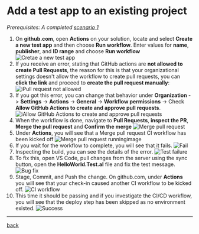 # Add a test app to an existing project

*Prerequisites: A completed [scenario 1](GetStarted.md)*

1. On **github.com**, open **Actions** on your solution, locate and select **Create a new test app** and then choose **Run workflow**. Enter values for **name**, **publisher**, and **ID range** and choose **Run workflow**
   ![Cretae a new test app](https://github.com/user-attachments/assets/9173c04f-1ad1-424c-8078-5ee4dda9c48a)
1. If you receive an error, stating that GitHub actions are **not allowed to create Pull Requests**, the reason for this is that your organizational settings doesn't allow the workflow to create pull requests, you can **click the link** and proceed to **create the pull request manually**:
   ![iPull request not allowed](https://github.com/user-attachments/assets/84b7f632-3895-4c52-975c-9c150e6ed997)
1. If you got this error, you can change that behavior under **Organization** -> **Settings** -> **Actions** -> **General** -> **Workflow permissions** -> Check **Allow GitHub Actions to create and approve pull requests**.
   ![iAllow GitHub Actions to create and approve pull requests](https://github.com/user-attachments/assets/93454d6c-2b6a-4180-837c-a500be11f37c)
1. When the workflow is done, navigate to **Pull Requests**, **inspect the PR**, **Merge the pull request** and **Confirm the merge**
   ![Merge pull request](https://github.com/user-attachments/assets/5f268ba9-dbf5-4df6-89c7-d8cce568b25a)
1. Under **Actions**, you will see that a Merge pull request CI workflow has been kicked off
   ![Merge pull request runningimage](https://github.com/user-attachments/assets/72282e67-89bd-4e8c-b46d-25a1aa5b4e35)
1. If you wait for the workflow to complete, you will see that it fails.
   ![Fail](https://github.com/user-attachments/assets/9e8b56c9-aae9-40aa-8904-d29101d21f1c)
1. Inspecting the build, you can see the details of the error.
   ![Test failure](https://github.com/user-attachments/assets/23e5299d-12e3-46bb-a2a4-890877f5a9de)
1. To fix this, open VS Code, pull changes from the server using the sync button, open the **HelloWorld.Test.al** file and fix the test message.
   ![Bug fix](https://github.com/user-attachments/assets/cc488145-45a6-458c-8c45-3d60f8a2b5c3)
1. Stage, Commit, and Push the change. On github.com, under **Actions** you will see that your check-in caused another CI workflow to be kicked off.
   ![CI workflow](https://github.com/user-attachments/assets/8550df71-9777-45d0-89df-113c99a1ed57)
1. This time it should be passing and if you investigate the CI/CD workflow, you will see that the deploy step has been skipped as no environment existed.
   ![Success](https://github.com/user-attachments/assets/47a6f189-5322-4539-bc92-d4fcf24cbdcf)


______________________________________________________________________

[back](../README.md)
